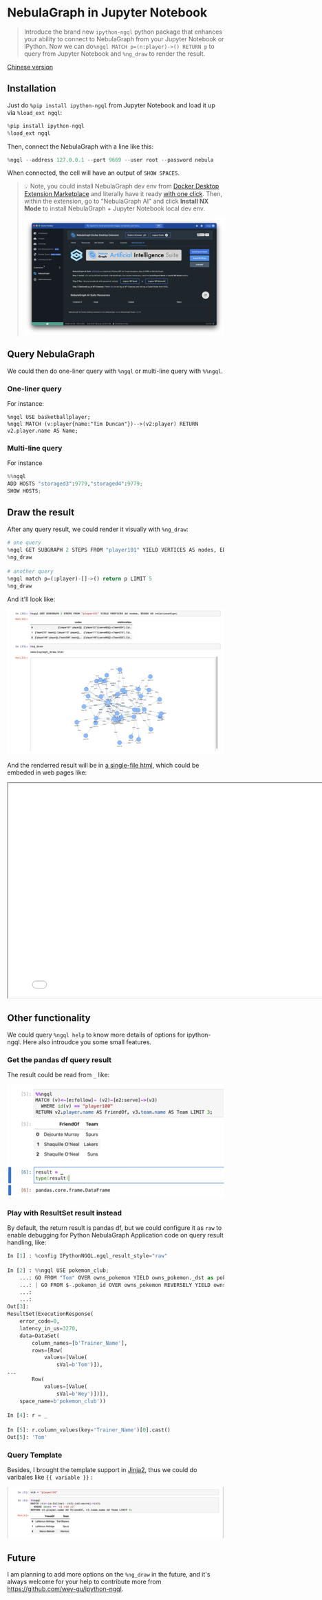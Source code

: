 # NebulaGraph in Jupyter Notebook


> Introduce the brand new `ipython-ngql` python package that enhances your ability to connect to NebulaGraph from your Jupyter Notebook or iPython. Now we can do`%ngql MATCH p=(n:player)->() RETURN p`  to query from Jupyter Notebook and `%ng_draw` to render the result.

<!--more-->

[Chinese version](https://www.siwei.io/nebulagraph-in-jupyter-notebook/)

## Installation

Just do `%pip install ipython-ngql` from  Jupyter Notebook and load it up via `%load_ext ngql`:

```python
%pip install ipython-ngql
%load_ext ngql
```

Then, connect the NebulaGraph with a line like this:

```python
%ngql --address 127.0.0.1 --port 9669 --user root --password nebula
```

When connected, the cell will have an output of `SHOW SPACES`.

> 💡 Note, you could install NebulaGraph dev env from [Docker Desktop Extension Marketplace](https://hub.docker.com/extensions/weygu/nebulagraph-dd-ext) and literally have it ready [with one click](https://www.docker.com/blog/distributed-cloud-native-graph-database-nebulagraph-docker-extension/). Then, within the extension, go to "NebulaGraph AI" and click  **Install NX Mode** to install NebulaGraph + Jupyter Notebook local dev env.
>
> ![](dd-extension-ai-playground.webp)

## Query NebulaGraph

We could then do one-liner query with `%ngql` or multi-line query with `%%ngql`.

### One-liner query

For instance:

```
%ngql USE basketballplayer;
%ngql MATCH (v:player{name:"Tim Duncan"})-->(v2:player) RETURN v2.player.name AS Name;
```

### Multi-line query

For instance

```python
%%ngql
ADD HOSTS "storaged3":9779,"storaged4":9779;
SHOW HOSTS;
```

## Draw the result

After any query result, we could render it visually with `%ng_draw`:

```python
# one query
%ngql GET SUBGRAPH 2 STEPS FROM "player101" YIELD VERTICES AS nodes, EDGES AS relationships;
%ng_draw

# another query
%ngql match p=(:player)-[]->() return p LIMIT 5
%ng_draw
```

And it'll look like:

![render_result](render_result.webp)

And the renderred result will be in [a single-file html](https://github.com/wey-gu/ipython-ngql/blob/main/examples/nebulagraph_draw_match.html), which could be embeded in web pages like:

<iframe src="nebulagraph_draw_match.html" style="height:500px;width:800px" title="Graph"></iframe>

## Other functionality

We could query  `%ngql help`  to know more details of options for ipython-ngql. Here also introudce you some small features.

### Get the pandas df query result

The result could be read from `_` like:

![load_result](load_result.webp)



### Play with ResultSet result instead

By default, the return result is pandas df, but we could configure it as `raw` to enable debugging for Python NebulaGraph Application code on query result handling, like:

```python
In [1] : %config IPythonNGQL.ngql_result_style="raw"

In [2] : %%ngql USE pokemon_club;
    ...: GO FROM "Tom" OVER owns_pokemon YIELD owns_pokemon._dst as pokemon_id
    ...: | GO FROM $-.pokemon_id OVER owns_pokemon REVERSELY YIELD owns_pokemon._dst AS Trainer_Name;
    ...:
    ...:
Out[3]:
ResultSet(ExecutionResponse(
    error_code=0,
    latency_in_us=3270,
    data=DataSet(
        column_names=[b'Trainer_Name'],
        rows=[Row(
            values=[Value(
                sVal=b'Tom')]),
...
        Row(
            values=[Value(
                sVal=b'Wey')])]),
    space_name=b'pokemon_club'))

In [4]: r = _

In [5]: r.column_values(key='Trainer_Name')[0].cast()
Out[5]: 'Tom'
```



### Query Template

Besides, I brought the template support in [Jinja2](https://jinja.palletsprojects.com/), thus we could do varibales like `{{ variable }}` :

![query_template](query_template.webp)

## Future

I am planning to add more options on the `%ng_draw` in the future, and it's always welcome for your help to contribute more from https://github.com/wey-gu/ipython-ngql.

